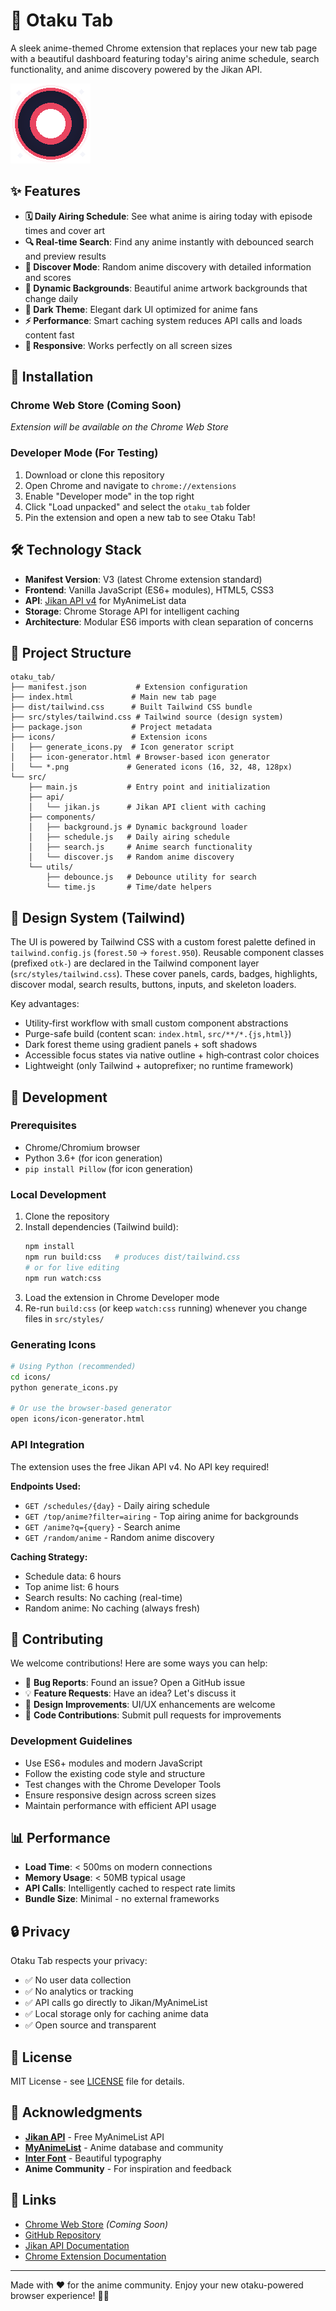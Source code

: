 # 🎌 Otaku Tab

A sleek anime-themed Chrome extension that replaces your new tab page with a beautiful dashboard featuring today's airing anime schedule, search functionality, and anime discovery powered by the Jikan API.

![Otaku Tab Extension](icons/icon128.png)

## ✨ Features

- **🗓️ Daily Airing Schedule**: See what anime is airing today with episode times and cover art
- **🔍 Real-time Search**: Find any anime instantly with debounced search and preview results  
- **🎲 Discover Mode**: Random anime discovery with detailed information and scores
- **🌃 Dynamic Backgrounds**: Beautiful anime artwork backgrounds that change daily
- **🎨 Dark Theme**: Elegant dark UI optimized for anime fans
- **⚡ Performance**: Smart caching system reduces API calls and loads content fast
- **📱 Responsive**: Works perfectly on all screen sizes

## 🚀 Installation

### Chrome Web Store (Coming Soon)
*Extension will be available on the Chrome Web Store*

### Developer Mode (For Testing)
1. Download or clone this repository
2. Open Chrome and navigate to `chrome://extensions`
3. Enable "Developer mode" in the top right
4. Click "Load unpacked" and select the `otaku_tab` folder
5. Pin the extension and open a new tab to see Otaku Tab!

## 🛠️ Technology Stack

- **Manifest Version**: V3 (latest Chrome extension standard)
- **Frontend**: Vanilla JavaScript (ES6+ modules), HTML5, CSS3
- **API**: [Jikan API v4](https://jikan.moe/) for MyAnimeList data
- **Storage**: Chrome Storage API for intelligent caching
- **Architecture**: Modular ES6 imports with clean separation of concerns

## 📁 Project Structure

```
otaku_tab/
├── manifest.json           # Extension configuration
├── index.html             # Main new tab page
├── dist/tailwind.css      # Built Tailwind CSS bundle
├── src/styles/tailwind.css # Tailwind source (design system)
├── package.json           # Project metadata
├── icons/                 # Extension icons
│   ├── generate_icons.py  # Icon generator script
│   ├── icon-generator.html # Browser-based icon generator
│   └── *.png             # Generated icons (16, 32, 48, 128px)
└── src/
    ├── main.js           # Entry point and initialization
    ├── api/
    │   └── jikan.js      # Jikan API client with caching
    ├── components/
    │   ├── background.js # Dynamic background loader
    │   ├── schedule.js   # Daily airing schedule
    │   ├── search.js     # Anime search functionality
    │   └── discover.js   # Random anime discovery
    └── utils/
        ├── debounce.js   # Debounce utility for search
        └── time.js       # Time/date helpers
```

## 🎨 Design System (Tailwind)

The UI is powered by Tailwind CSS with a custom forest palette defined in `tailwind.config.js` (`forest.50` → `forest.950`). Reusable component classes (prefixed `otk-`) are declared in the Tailwind component layer (`src/styles/tailwind.css`). These cover panels, cards, badges, highlights, discover modal, search results, buttons, inputs, and skeleton loaders.

Key advantages:
- Utility‑first workflow with small custom component abstractions
- Purge-safe build (content scan: `index.html`, `src/**/*.{js,html}`)
- Dark forest theme using gradient panels + soft shadows
- Accessible focus states via native outline + high‑contrast color choices
- Lightweight (only Tailwind + autoprefixer; no runtime framework)

## 🔧 Development

### Prerequisites
- Chrome/Chromium browser
- Python 3.6+ (for icon generation)
- `pip install Pillow` (for icon generation)

### Local Development
1. Clone the repository
2. Install dependencies (Tailwind build):
    ```bash
    npm install
    npm run build:css   # produces dist/tailwind.css
    # or for live editing
    npm run watch:css
    ```
3. Load the extension in Chrome Developer mode
4. Re-run `build:css` (or keep `watch:css` running) whenever you change files in `src/styles/`

### Generating Icons
```bash
# Using Python (recommended)
cd icons/
python generate_icons.py

# Or use the browser-based generator
open icons/icon-generator.html
```

### API Integration
The extension uses the free Jikan API v4. No API key required!

**Endpoints Used:**
- `GET /schedules/{day}` - Daily airing schedule
- `GET /top/anime?filter=airing` - Top airing anime for backgrounds
- `GET /anime?q={query}` - Search anime
- `GET /random/anime` - Random anime discovery

**Caching Strategy:**
- Schedule data: 6 hours
- Top anime list: 6 hours  
- Search results: No caching (real-time)
- Random anime: No caching (always fresh)

## 🌟 Contributing

We welcome contributions! Here are some ways you can help:

- 🐛 **Bug Reports**: Found an issue? Open a GitHub issue
- 💡 **Feature Requests**: Have an idea? Let's discuss it
- 🎨 **Design Improvements**: UI/UX enhancements are welcome
- 🔧 **Code Contributions**: Submit pull requests for improvements

### Development Guidelines
- Use ES6+ modules and modern JavaScript
- Follow the existing code style and structure
- Test changes with the Chrome Developer Tools
- Ensure responsive design across screen sizes
- Maintain performance with efficient API usage

## 📊 Performance

- **Load Time**: < 500ms on modern connections
- **Memory Usage**: < 50MB typical usage
- **API Calls**: Intelligently cached to respect rate limits
- **Bundle Size**: Minimal - no external frameworks

## 🔒 Privacy

Otaku Tab respects your privacy:
- ✅ No user data collection
- ✅ No analytics or tracking
- ✅ API calls go directly to Jikan/MyAnimeList
- ✅ Local storage only for caching anime data
- ✅ Open source and transparent

## 📜 License

MIT License - see [LICENSE](LICENSE) file for details.

## 🙏 Acknowledgments

- **[Jikan API](https://jikan.moe/)** - Free MyAnimeList API
- **[MyAnimeList](https://myanimelist.net/)** - Anime database and community
- **[Inter Font](https://rsms.me/inter/)** - Beautiful typography
- **Anime Community** - For inspiration and feedback

## 🔗 Links

- [Chrome Web Store](#) *(Coming Soon)*
- [GitHub Repository](https://github.com/liviu-stefan-pit/chrome_extensions)
- [Jikan API Documentation](https://docs.api.jikan.moe/)
- [Chrome Extension Documentation](https://developer.chrome.com/docs/extensions/)

---

Made with ❤️ for the anime community. Enjoy your new otaku-powered browser experience! 🎌✨
